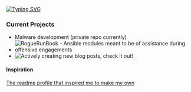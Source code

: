 [![Typing SVG](https://readme-typing-svg.demolab.com?font=Fira+Code&size=15&pause=2000&random=true&width=435&lines=Browsing+MITRE+ATT%26CK+for+maldev+inspo;Prepping+for+my+next+certification;Banging+my+head+against+Windows+Internals+(7th+edition);Restructuring+my+Obsidian+graph;Brainstorming+another+blog+post)](https://git.io/typing-svg)

### Current Projects
* Malware development (private repo currently)
* ![RogueRunBook - Ansible modules meant to be of assistance during offensive engagements](https://github.com/1d8/roguerunbook)
* ![Actively creating new blog posts, check it out!](https://1d8.github.io)

#### Inspiration
[The readme profile that inspired me to make my own](https://github.com/cr-0w/cr-0w/blob/main/README.md)
